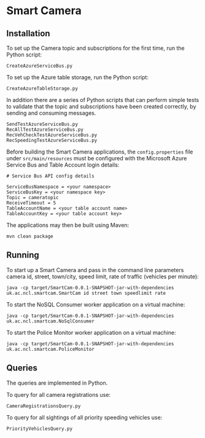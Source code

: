 # Smart Camera

## Installation

To set up the Camera topic and subscriptions for the first time, run the Python script:

    CreateAzureServiceBus.py

To set up the Azure table storage, run the Python script:

    CreateAzureTableStorage.py

In addition there are a series of Python scripts that can perform simple tests to validate that the topic and subscriptions have been created correctly, by sending and consuming messages.

    SendTestAzureServiceBus.py
    RecAllTestAzureServiceBus.py
    RecVehCheckTestAzureServiceBus.py
    RecSpeedingTestAzureServiceBus.py

Before building the Smart Camera applications, the `config.properties` file under `src/main/resources` must be configured with the Microsoft Azure Service Bus and Table Account login details:

	# Service Bus API config details
	
	ServiceBusNamespace = <your namespace>
	ServiceBusKey = <your namespace key>
	Topic = cameratopic
	ReceiveTimeout = 5
	TableAccountName = <your table account name>
	TableAccountKey = <your table account key>

The applications may then be built using Maven:

    mvn clean package

## Running

To start up a Smart Camera and pass in the command line parameters camera id, street, town/city, speed limit, rate of traffic (vehicles per minute):

    java -cp target/SmartCam-0.0.1-SNAPSHOT-jar-with-dependencies uk.ac.ncl.smartcam.SmartCam id street town speedlimit rate

To start the NoSQL Consumer worker application on a virtual machine:

    java -cp target/SmartCam-0.0.1-SNAPSHOT-jar-with-dependencies uk.ac.ncl.smartcam.NoSqlConsumer
    
To start the Police Monitor worker application on a virtual machine:

    java -cp target/SmartCam-0.0.1-SNAPSHOT-jar-with-dependencies uk.ac.ncl.smartcam.PoliceMonitor

## Queries

The queries are implemented in Python.

To query for all camera registrations use:

    CameraRegistrationsQuery.py

To query for all sightings of all priority speeding vehicles use:

    PriorityVehiclesQuery.py
	